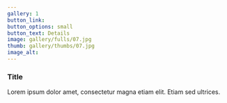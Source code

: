 ```yaml
---
gallery: 1
button_link:
button_options: small
button_text: Details
image: gallery/fulls/07.jpg
thumb: gallery/thumbs/07.jpg
image_alt: 
---
```


### Title

Lorem ipsum dolor amet, consectetur magna etiam elit. Etiam sed ultrices.
